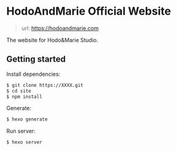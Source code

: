 # HodoAndMarie Official Website

> url: https://hodoandmarie.com

The website for Hodo&Marie Studio.

## Getting started

Install dependencies:

``` bash
$ git clone https://XXXX.git
$ cd site
$ npm install
```

Generate:

``` bash
$ hexo generate
```

Run server:

``` bash
$ hexo server
```